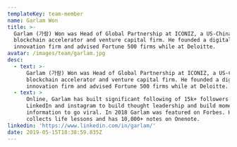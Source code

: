```yaml
---
templateKey: team-member
name: Garlam Won
title: >-
  Garlam (가람) Won was Head of Global Partnership at ICONIZ, a US-China
  blockchain accelerator and venture capital firm. He founded a digital
  innovation firm and advised Fortune 500 firms while at Deloitte.
avatar: /images/team/garlam.jpg
desc:
  - text: >-
      Garlam (가람) Won was Head of Global Partnership at ICONIZ, a US-China
      blockchain accelerator and venture capital firm. He founded a digital
      innovation firm and advised Fortune 500 firms while at Deloitte.
  - text: >
      Online, Garlam has built significant following of 15k+ followers in both
      LinkedIn and instagram to build thought leadership and build momentum for
      information to go viral. In 2018 Garlam was featured on Forbes. He
      collects life lessons and has 10,000+ notes on Onenote.
linkedin: 'https://www.linkedin.com/in/garlam/'
date: 2019-05-15T18:38:59.835Z
---
```

